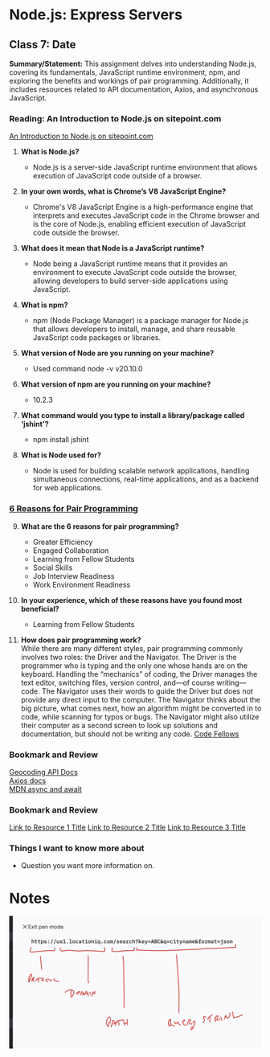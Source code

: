 # Node.js: Express Servers

## Class 7: Date

**Summary/Statement:** This assignment delves into understanding Node.js, covering its fundamentals, JavaScript runtime environment, npm, and exploring the benefits and workings of pair programming. Additionally, it includes resources related to API documentation, Axios, and asynchronous JavaScript.

### Reading: An Introduction to Node.js on sitepoint.com

[An Introduction to Node.js on sitepoint.com](https://www.sitepoint.com/an-introduction-to-node-js)

1. **What is Node.js?**  
   - Node.js is a server-side JavaScript runtime environment that allows execution of JavaScript code outside of a browser.

2. **In your own words, what is Chrome’s V8 JavaScript Engine?**  
   - Chrome's V8 JavaScript Engine is a high-performance engine that interprets and executes JavaScript code in the Chrome browser and is the core of Node.js, enabling efficient execution of JavaScript code outside the browser.

3. **What does it mean that Node is a JavaScript runtime?**  
   - Node being a JavaScript runtime means that it provides an environment to execute JavaScript code outside the browser, allowing developers to build server-side applications using JavaScript.

4. **What is npm?**  
   - npm (Node Package Manager) is a package manager for Node.js that allows developers to install, manage, and share reusable JavaScript code packages or libraries.

5. **What version of Node are you running on your machine?**  
   -  Used command node -v
v20.10.0

6. **What version of npm are you running on your machine?**  
   - 10.2.3

7. **What command would you type to install a library/package called ‘jshint’?**  
   - npm install jshint

8. **What is Node used for?**  
   - Node is used for building scalable network applications, handling simultaneous connections, real-time applications, and as a backend for web applications.

### [6 Reasons for Pair Programming](https://www.codefellows.org/blog/6-reasons-for-pair-programming/)

9. **What are the 6 reasons for pair programming?**  
   - Greater Efficiency
   - Engaged Collaboration
   - Learning from Fellow Students
   - Social Skills
   - Job Interview Readiness
   - Work Environment Readiness

10. **In your experience, which of these reasons have you found most beneficial?**  
    - Learning from Fellow Students

11. **How does pair programming work?**  
         While there are many different styles, pair programming commonly involves two roles: the Driver and the Navigator. The Driver is the programmer who is typing and the only one whose hands are on the keyboard. Handling the “mechanics” of coding, the Driver manages the text editor, switching files, version control, and—of course writing—code. The Navigator uses their words to guide the Driver but does not provide any direct input to the computer. The Navigator thinks about the big picture, what comes next, how an algorithm might be converted in to code, while scanning for typos or bugs. The Navigator might also utilize their computer as a second screen to look up solutions and documentation, but should not be writing any code. [Code Fellows](https://www.codefellows.org/blog/6-reasons-for-pair-programming/)

### Bookmark and Review

[Geocoding API Docs](https://locationiq.com/)  
[Axios docs](https://www.npmjs.com/package/axios)  
[MDN async and await](https://developer.mozilla.org/en-US/docs/Learn/JavaScript/Asynchronous/Async_await)



### Bookmark and Review

[Link to Resource 1 Title](Link)
[Link to Resource 2 Title](Link)
[Link to Resource 3 Title](Link)


### Things I want to know more about

- Question you want more information on.

# Notes
 ![Dissect URL](path.png)